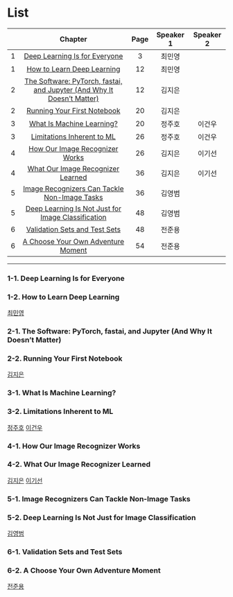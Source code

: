 # List
| | Chapter | Page | Speaker 1 | Speaker 2 |
|:-:|:-----:|:----:|:---------:|:---------:|
|1|[Deep Learning Is for Everyone](#1-1)|3|최민영| |
|1|[How to Learn Deep Learning](#1-2)|12|최민영| |
|2|[The Software: PyTorch, fastai, and Jupyter (And Why It Doesn’t Matter)](#2-1)|12|김지은| |
|2|[Running Your First Notebook](#2-2)|20|김지은| |
|3|[What Is Machine Learning?](#3-1)|20|정주호|이건우|
|3|[Limitations Inherent to ML](#3-2)|26|정주호|이건우|
|4|[How Our Image Recognizer Works](#4-1)|26|김지은|이기선|
|4|[What Our Image Recognizer Learned](#4-2)|36|김지은|이기선|
|5|[Image Recognizers Can Tackle Non-Image Tasks](#5-1)|36|김영범| |
|5|[Deep Learning Is Not Just for Image Classification](#5-2)|48|김영범| |
|6|[Validation Sets and Test Sets](#6-1)|48|전준용| |
|6|[A Choose Your Own Adventure Moment](#6-2)|54|전준용| |



---


### 1-1. Deep Learning Is for Everyone
### 1-2. How to Learn Deep Learning
[최민영]()

    


    
### 2-1. The Software: PyTorch, fastai, and Jupyter (And Why It Doesn’t Matter)
### 2-2. Running Your First Notebook
[김지은]()
    




### 3-1. What Is Machine Learning?
### 3-2. Limitations Inherent to ML
[정주호](1st_week_Sun_03_juho.pdf)
[이건우]()
    






### 4-1. How Our Image Recognizer Works
### 4-2. What Our Image Recognizer Learned
[김지은]()
[이기선]()
    






### 5-1. Image Recognizers Can Tackle Non-Image Tasks
### 5-2. Deep Learning Is Not Just for Image Classification
[김영범]()
    






### 6-1. Validation Sets and Test Sets
### 6-2. A Choose Your Own Adventure Moment
[전준용]()
    